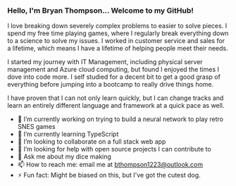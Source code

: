 ### Hello, I'm Bryan Thompson... Welcome to my GitHub!


I love breaking down severely complex problems to easier to solve pieces. I spend my free time playing games, where I regularly break everything down to a science to solve my issues. I worked in customer service and sales for a lifetime, which means I have a lifetime of helping people meet their needs. 

I started my journey with IT Management, including physical server management and Azure cloud computing, but found I enjoyed the times I dove into code more. I self studied for a decent bit to get a good grasp of everything before jumping into a bootcamp to really drive things home.

I have proven that I can not only learn quickly, but I can change tracks and learn an entirely different language and framework at a quick pace as well.


- 🔭 I’m currently working on trying to build a neural network to play retro SNES games
- 🌱 I’m currently learning TypeScript
- 👯 I’m looking to collaborate on a full stack web app
- 🤔 I’m looking for help with open source projects I can contribute to
- 💬 Ask me about my dice making
- 📫 How to reach me: email me at bthompson1223@outlook.com
- ⚡ Fun fact: Might be biased on this, but I've got the cutest dog.

